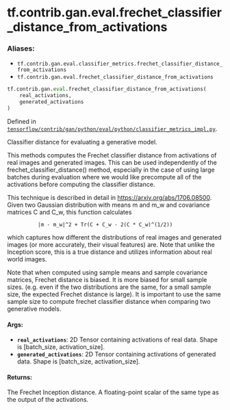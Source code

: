 <div itemscope itemtype="http://developers.google.com/ReferenceObject">
<meta itemprop="name" content="tf.contrib.gan.eval.frechet_classifier_distance_from_activations" />
</div>

# tf.contrib.gan.eval.frechet_classifier_distance_from_activations

### Aliases:

* `tf.contrib.gan.eval.classifier_metrics.frechet_classifier_distance_from_activations`
* `tf.contrib.gan.eval.frechet_classifier_distance_from_activations`

``` python
tf.contrib.gan.eval.frechet_classifier_distance_from_activations(
    real_activations,
    generated_activations
)
```



Defined in [`tensorflow/contrib/gan/python/eval/python/classifier_metrics_impl.py`](https://www.tensorflow.org/code/tensorflow/contrib/gan/python/eval/python/classifier_metrics_impl.py).

Classifier distance for evaluating a generative model.

This methods computes the Frechet classifier distance from activations of
real images and generated images. This can be used independently of the
frechet_classifier_distance() method, especially in the case of using large
batches during evaluation where we would like precompute all of the
activations before computing the classifier distance.

This technique is described in detail in https://arxiv.org/abs/1706.08500.
Given two Gaussian distribution with means m and m_w and covariance matrices
C and C_w, this function calculates

              |m - m_w|^2 + Tr(C + C_w - 2(C * C_w)^(1/2))

which captures how different the distributions of real images and generated
images (or more accurately, their visual features) are. Note that unlike the
Inception score, this is a true distance and utilizes information about real
world images.

Note that when computed using sample means and sample covariance matrices,
Frechet distance is biased. It is more biased for small sample sizes. (e.g.
even if the two distributions are the same, for a small sample size, the
expected Frechet distance is large). It is important to use the same
sample size to compute frechet classifier distance when comparing two
generative models.

#### Args:

* <b>`real_activations`</b>: 2D Tensor containing activations of real data. Shape is
    [batch_size, activation_size].
* <b>`generated_activations`</b>: 2D Tensor containing activations of generated data.
    Shape is [batch_size, activation_size].


#### Returns:

The Frechet Inception distance. A floating-point scalar of the same type
as the output of the activations.